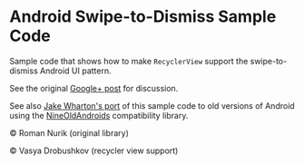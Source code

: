 Android Swipe-to-Dismiss Sample Code
====================================

Sample code that shows how to make `RecyclerView` support the swipe-to-dismiss Android UI pattern.

See the original [Google+ post](https://plus.google.com/+RomanNurik/posts/Fgo1p5uWZLu) for discussion.

See also [Jake Wharton's port](https://github.com/JakeWharton/SwipeToDismissNOA) of this sample code to old versions of Android using the [NineOldAndroids](http://nineoldandroids.com/) compatibility library.

© Roman Nurik (original library)

© Vasya Drobushkov (recycler view support)
